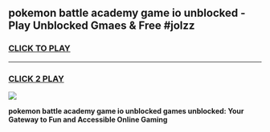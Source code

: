 
## pokemon battle academy game io unblocked - Play Unblocked Gmaes & Free #jolzz
<h3>
<a href="https://news.freeplayer.one?title=pokemon_battle_academy_game_io_unblocked&ref=24F">CLICK TO PLAY</a></h3>
<hr>

<h3>
<a href="https://news.freeplayer.one?title=pokemon_battle_academy_game_io_unblocked&ref=24F">CLICK 2 PLAY</a>
  
</h3>

<a href="https://news.freeplayer.one?title=pokemon_battle_academy_game_io_unblocked&ref=24F/"><img src="https://clearcache.store/games.png"></a>


**pokemon battle academy game io unblocked games unblocked: Your Gateway to Fun and Accessible Online Gaming**
